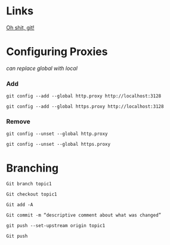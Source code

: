 # Links

[Oh shit, git!](http://ohshitgit.com/)

# Configuring Proxies

*can replace global with local*

### Add
  ```git config --add --global http.proxy http://localhost:3128```

  ```git config --add --global https.proxy http://localhost:3128```

### Remove
  ```git config --unset --global http.proxy```

  ```git config --unset --global https.proxy```

#  Branching

  ```Git branch topic1```

  ```Git checkout topic1```

  ```Git add -A```

  ```Git commit -m “descriptive comment about what was changed”```

  ```git push --set-upstream origin topic1```

  ```Git push```